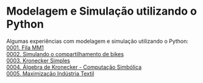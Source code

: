 # Modelagem e Simulação utilizando o Python

Algumas experiências com modelagem e simulação utilizando o Python:<br />
[0001. Fila MM1](/0001_Fila_MM1.ipynb)<br />
[0002. Simulando o compartilhamento de bikes](/0002_compartilhamento_bicicletas.ipynb)<br />
[0003. Kronecker Simples](/0003_Kronecker_Simples.ipynb)<br />
[0004. Álgebra de Kronecker - Computação Simbólica](/0004_kronecker_algebra_computacao_simbolica.ipynb)<br />
[0005. Maximização Indústria Textil](/0005_maximizacao_ind_textil.ipynb)<br />
